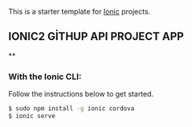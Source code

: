 This is a starter template for [Ionic](http://ionicframework.com/docs/) projects.

## IONIC2 GİTHUP API PROJECT APP

**

### With the Ionic CLI:

Follow the instructions below to get started.

```bash
$ sudo npm install -g ionic cordova
$ ionic serve
```


